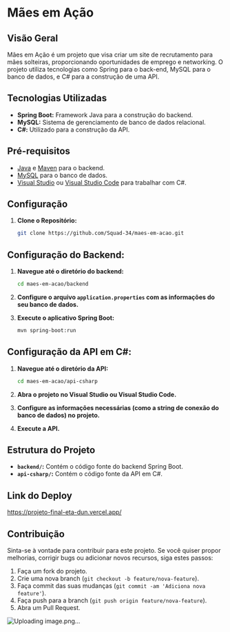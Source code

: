 # Mães em Ação

## Visão Geral

Mães em Ação é um projeto que visa criar um site de recrutamento para mães solteiras, proporcionando oportunidades de emprego e networking. O projeto utiliza tecnologias como Spring para o back-end, MySQL para o banco de dados, e C# para a construção de uma API.

## Tecnologias Utilizadas

- **Spring Boot:** Framework Java para a construção do backend.
- **MySQL:** Sistema de gerenciamento de banco de dados relacional.
- **C#:** Utilizado para a construção da API.

## Pré-requisitos

- [Java](https://www.java.com/) e [Maven](https://maven.apache.org/) para o backend.
- [MySQL](https://www.mysql.com/) para o banco de dados.
- [Visual Studio](https://visualstudio.microsoft.com/) ou [Visual Studio Code](https://code.visualstudio.com/) para trabalhar com C#.

## Configuração

1. **Clone o Repositório:**

   ```bash
   git clone https://github.com/Squad-34/maes-em-acao.git
   
## Configuração do Backend:

1. **Navegue até o diretório do backend:**

    ```bash
    cd maes-em-acao/backend
    ```

2. **Configure o arquivo `application.properties` com as informações do seu banco de dados.**

3. **Execute o aplicativo Spring Boot:**

    ```bash
    mvn spring-boot:run
    ```

## Configuração da API em C#:

1. **Navegue até o diretório da API:**

    ```bash
    cd maes-em-acao/api-csharp
    ```

2. **Abra o projeto no Visual Studio ou Visual Studio Code.**

3. **Configure as informações necessárias (como a string de conexão do banco de dados) no projeto.**

4. **Execute a API.**

## Estrutura do Projeto

- **`backend/`:** Contém o código fonte do backend Spring Boot.
- **`api-csharp/`:** Contém o código fonte da API em C#.

## Link do Deploy

https://projeto-final-eta-dun.vercel.app/

## Contribuição

Sinta-se à vontade para contribuir para este projeto. Se você quiser propor melhorias, corrigir bugs ou adicionar novos recursos, siga estes passos:

1. Faça um fork do projeto.
2. Crie uma nova branch (`git checkout -b feature/nova-feature`).
3. Faça commit das suas mudanças (`git commit -am 'Adiciona nova feature'`).
4. Faça push para a branch (`git push origin feature/nova-feature`).
5. Abra um Pull Request.

![Uploading image.png…]()


